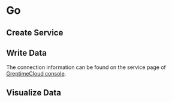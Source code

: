 # Go

<!--@include: @/db-cloud-shared/tutorials/monitor-host-metrics/overview.md-->

## Create Service

<!--@include: @/greptimecloud/getting-started/create-service.md-->

## Write Data

<!--@include: @/db-cloud-shared/tutorials/monitor-host-metrics/go-demo.md-->

The connection information can be found on the service page of [GreptimeCloud console](https://console.greptime.cloud/service).

## Visualize Data

<!--@include: ./visualize-data.md-->

